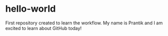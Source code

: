 # hello-world
First repository created to learn the workflow.
My name is Prantik and I am excited to learn about GitHub today!
